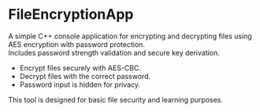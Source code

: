# FileEncryptionApp

A simple C++ console application for encrypting and decrypting files using AES encryption with password protection.  
Includes password strength validation and secure key derivation.

- Encrypt files securely with AES-CBC.
- Decrypt files with the correct password.
- Password input is hidden for privacy.

This tool is designed for basic file security and learning purposes.
